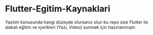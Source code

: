 # Flutter-Egitim-Kaynaklari
Yazılım konusunda hangi düzeyde olursanız olun bu repo size Flutter ile alakalı eğitim ve içerikleri (Yazı, Video) sunmak için hazırlanmıştır.
